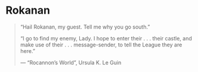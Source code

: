 # Rokanan

> “Hail Rokanan, my guest. Tell me why you go south.”
>
> “I go to find my enemy, Lady. I hope to enter their . . . their castle,
> and make use of their . . . message-sender, to tell the League they are
> here.”
>
> — “Rocannon’s World”,  Ursula K. Le Guin 
